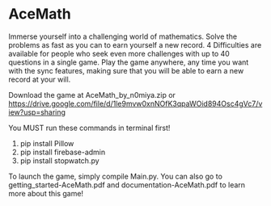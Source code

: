 # AceMath
Immerse yourself into a challenging world of mathematics. Solve the problems as fast as you can to earn yourself a new record. 4 Difficulties are available for people who seek even more challenges with up to 40 questions in a single game. Play the game anywhere, any time you want with the sync features, making sure that you will be able to earn a new record at your will.

Download the game at AceMath_by_n0miya.zip or https://drive.google.com/file/d/1le9mvw0xnNOfK3qpaWOid894Osc4gVc7/view?usp=sharing

You MUST run these commands in terminal first!
1. pip install Pillow
2. pip install firebase-admin
3. pip install stopwatch.py

To launch the game, simply compile Main.py. You can also go to getting_started-AceMath.pdf and documentation-AceMath.pdf to learn more about this game!

